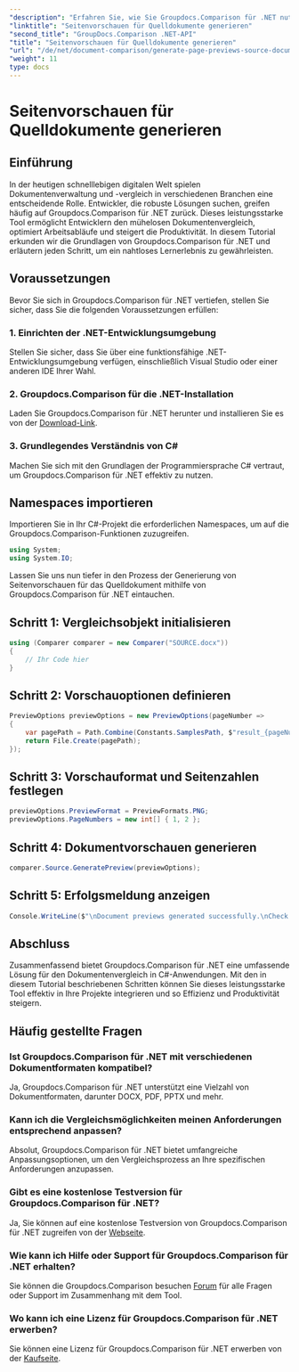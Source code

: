 ```yaml
---
"description": "Erfahren Sie, wie Sie Groupdocs.Comparison für .NET nutzen, um Dokumentvergleichsprozesse in Ihren C#-Projekten effektiv zu optimieren."
"linktitle": "Seitenvorschauen für Quelldokumente generieren"
"second_title": "GroupDocs.Comparison .NET-API"
"title": "Seitenvorschauen für Quelldokumente generieren"
"url": "/de/net/document-comparison/generate-page-previews-source-document/"
"weight": 11
type: docs
---
```

# Seitenvorschauen für Quelldokumente generieren

## Einführung
In der heutigen schnelllebigen digitalen Welt spielen Dokumentenverwaltung und -vergleich in verschiedenen Branchen eine entscheidende Rolle. Entwickler, die robuste Lösungen suchen, greifen häufig auf Groupdocs.Comparison für .NET zurück. Dieses leistungsstarke Tool ermöglicht Entwicklern den mühelosen Dokumentenvergleich, optimiert Arbeitsabläufe und steigert die Produktivität. In diesem Tutorial erkunden wir die Grundlagen von Groupdocs.Comparison für .NET und erläutern jeden Schritt, um ein nahtloses Lernerlebnis zu gewährleisten.
## Voraussetzungen
Bevor Sie sich in Groupdocs.Comparison für .NET vertiefen, stellen Sie sicher, dass Sie die folgenden Voraussetzungen erfüllen:
### 1. Einrichten der .NET-Entwicklungsumgebung
Stellen Sie sicher, dass Sie über eine funktionsfähige .NET-Entwicklungsumgebung verfügen, einschließlich Visual Studio oder einer anderen IDE Ihrer Wahl.
### 2. Groupdocs.Comparison für die .NET-Installation
Laden Sie Groupdocs.Comparison für .NET herunter und installieren Sie es von der [Download-Link](https://releases.groupdocs.com/comparison/net/).
### 3. Grundlegendes Verständnis von C#
Machen Sie sich mit den Grundlagen der Programmiersprache C# vertraut, um Groupdocs.Comparison für .NET effektiv zu nutzen.

## Namespaces importieren
Importieren Sie in Ihr C#-Projekt die erforderlichen Namespaces, um auf die Groupdocs.Comparison-Funktionen zuzugreifen.

```csharp
using System;
using System.IO;
```

Lassen Sie uns nun tiefer in den Prozess der Generierung von Seitenvorschauen für das Quelldokument mithilfe von Groupdocs.Comparison für .NET eintauchen.
## Schritt 1: Vergleichsobjekt initialisieren
```csharp
using (Comparer comparer = new Comparer("SOURCE.docx"))
{
    // Ihr Code hier
}
```
## Schritt 2: Vorschauoptionen definieren
```csharp
PreviewOptions previewOptions = new PreviewOptions(pageNumber =>
{
    var pagePath = Path.Combine(Constants.SamplesPath, $"result_{pageNumber}.png");
    return File.Create(pagePath);
});
```
## Schritt 3: Vorschauformat und Seitenzahlen festlegen
```csharp
previewOptions.PreviewFormat = PreviewFormats.PNG;
previewOptions.PageNumbers = new int[] { 1, 2 };
```
## Schritt 4: Dokumentvorschauen generieren
```csharp
comparer.Source.GeneratePreview(previewOptions);
```
## Schritt 5: Erfolgsmeldung anzeigen
```csharp
Console.WriteLine($"\nDocument previews generated successfully.\nCheck output in {Directory.GetCurrentDirectory()}.");
```

## Abschluss
Zusammenfassend bietet Groupdocs.Comparison für .NET eine umfassende Lösung für den Dokumentenvergleich in C#-Anwendungen. Mit den in diesem Tutorial beschriebenen Schritten können Sie dieses leistungsstarke Tool effektiv in Ihre Projekte integrieren und so Effizienz und Produktivität steigern.
## Häufig gestellte Fragen
### Ist Groupdocs.Comparison für .NET mit verschiedenen Dokumentformaten kompatibel?
Ja, Groupdocs.Comparison für .NET unterstützt eine Vielzahl von Dokumentformaten, darunter DOCX, PDF, PPTX und mehr.
### Kann ich die Vergleichsmöglichkeiten meinen Anforderungen entsprechend anpassen?
Absolut, Groupdocs.Comparison für .NET bietet umfangreiche Anpassungsoptionen, um den Vergleichsprozess an Ihre spezifischen Anforderungen anzupassen.
### Gibt es eine kostenlose Testversion für Groupdocs.Comparison für .NET?
Ja, Sie können auf eine kostenlose Testversion von Groupdocs.Comparison für .NET zugreifen von der [Webseite](https://releases.groupdocs.com/).
### Wie kann ich Hilfe oder Support für Groupdocs.Comparison für .NET erhalten?
Sie können die Groupdocs.Comparison besuchen [Forum](https://forum.groupdocs.com/c/comparison/12) für alle Fragen oder Support im Zusammenhang mit dem Tool.
### Wo kann ich eine Lizenz für Groupdocs.Comparison für .NET erwerben?
Sie können eine Lizenz für Groupdocs.Comparison für .NET erwerben von der [Kaufseite](https://purchase.groupdocs.com/buy).